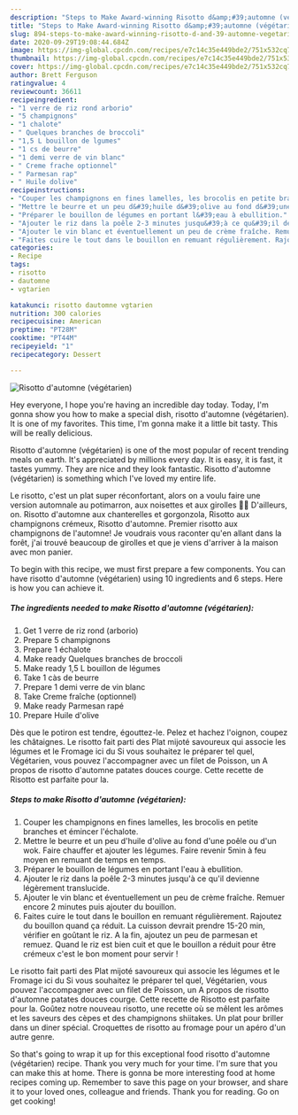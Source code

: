 ```yaml
---
description: "Steps to Make Award-winning Risotto d&amp;#39;automne (végétarien)"
title: "Steps to Make Award-winning Risotto d&amp;#39;automne (végétarien)"
slug: 894-steps-to-make-award-winning-risotto-d-and-39-automne-vegetarien
date: 2020-09-29T19:08:44.684Z
image: https://img-global.cpcdn.com/recipes/e7c14c35e449bde2/751x532cq70/risotto-dautomne-vegetarien-photo-principale-de-la-recette.jpg
thumbnail: https://img-global.cpcdn.com/recipes/e7c14c35e449bde2/751x532cq70/risotto-dautomne-vegetarien-photo-principale-de-la-recette.jpg
cover: https://img-global.cpcdn.com/recipes/e7c14c35e449bde2/751x532cq70/risotto-dautomne-vegetarien-photo-principale-de-la-recette.jpg
author: Brett Ferguson
ratingvalue: 4
reviewcount: 36611
recipeingredient:
- "1 verre de riz rond arborio"
- "5 champignons"
- "1 chalote"
- " Quelques branches de broccoli"
- "1,5 L bouillon de lgumes"
- "1 cs de beurre"
- "1 demi verre de vin blanc"
- " Creme frache optionnel"
- " Parmesan rap"
- " Huile dolive"
recipeinstructions:
- "Couper les champignons en fines lamelles, les brocolis en petite branches et émincer l&#39;échalote."
- "Mettre le beurre et un peu d&#39;huile d&#39;olive au fond d&#39;une poêle ou d&#39;un wok. Faire chauffer et ajouter les légumes. Faire revenir 5min à feu moyen en remuant de temps en temps."
- "Préparer le bouillon de légumes en portant l&#39;eau à ebullition."
- "Ajouter le riz dans la poêle 2-3 minutes jusqu&#39;à ce qu&#39;il devienne légèrement translucide."
- "Ajouter le vin blanc et éventuellement un peu de crème fraîche. Remuer encore 2 minutes puis ajouter du bouillon."
- "Faites cuire le tout dans le bouillon en remuant régulièrement. Rajoutez du bouillon quand ça réduit. La cuisson devrait prendre 15-20 min, vérifier en goûtant le riz. A la fin, ajoutez un peu de parmesan et remuez. Quand le riz est bien cuit et que le bouillon a réduit pour être crémeux c&#39;est le bon moment pour servir !"
categories:
- Recipe
tags:
- risotto
- dautomne
- vgtarien

katakunci: risotto dautomne vgtarien 
nutrition: 300 calories
recipecuisine: American
preptime: "PT28M"
cooktime: "PT44M"
recipeyield: "1"
recipecategory: Dessert

---
```



![Risotto d&#39;automne (végétarien)](https://img-global.cpcdn.com/recipes/e7c14c35e449bde2/751x532cq70/risotto-dautomne-vegetarien-photo-principale-de-la-recette.jpg)

Hey everyone, I hope you're having an incredible day today. Today, I'm gonna show you how to make a special dish, risotto d&#39;automne (végétarien). It is one of my favorites. This time, I'm gonna make it a little bit tasty. This will be really delicious.

Risotto d&#39;automne (végétarien) is one of the most popular of recent trending meals on earth. It's appreciated by millions every day. It is easy, it is fast, it tastes yummy. They are nice and they look fantastic. Risotto d&#39;automne (végétarien) is something which I've loved my entire life.

Le risotto, c&#39;est un plat super réconfortant, alors on a voulu faire une version automnale au potimarron, aux noisettes et aux girolles 🌰🍂 D&#39;ailleurs, on. Risotto d&#39;automne aux chanterelles et gorgonzola, Risotto aux champignons crémeux, Risotto d&#39;automne. Premier risotto aux champignons de l&#39;automne! Je voudrais vous raconter qu&#39;en allant dans la forêt, j&#39;ai trouvé beaucoup de girolles et que je viens d&#39;arriver à la maison avec mon panier.


To begin with this recipe, we must first prepare a few components. You can have risotto d&#39;automne (végétarien) using 10 ingredients and 6 steps. Here is how you can achieve it.

<!--inarticleads1-->

##### The ingredients needed to make Risotto d&#39;automne (végétarien):

1. Get 1 verre de riz rond (arborio)
1. Prepare 5 champignons
1. Prepare 1 échalote
1. Make ready  Quelques branches de broccoli
1. Make ready 1,5 L bouillon de légumes
1. Take 1 càs de beurre
1. Prepare 1 demi verre de vin blanc
1. Take  Creme fraîche (optionnel)
1. Make ready  Parmesan rapé
1. Prepare  Huile d&#39;olive


Dès que le potiron est tendre, égouttez-le. Pelez et hachez l&#39;oignon, coupez les châtaignes. Le risotto fait parti des Plat mijoté savoureux qui associe les légumes et le Fromage ici du Si vous souhaitez le préparer tel quel, Végétarien, vous pouvez l&#39;accompagner avec un filet de Poisson, un A propos de risotto d&#39;automne patates douces courge. Cette recette de Risotto est parfaite pour la. 

<!--inarticleads2-->

##### Steps to make Risotto d&#39;automne (végétarien):

1. Couper les champignons en fines lamelles, les brocolis en petite branches et émincer l&#39;échalote.
1. Mettre le beurre et un peu d&#39;huile d&#39;olive au fond d&#39;une poêle ou d&#39;un wok. Faire chauffer et ajouter les légumes. Faire revenir 5min à feu moyen en remuant de temps en temps.
1. Préparer le bouillon de légumes en portant l&#39;eau à ebullition.
1. Ajouter le riz dans la poêle 2-3 minutes jusqu&#39;à ce qu&#39;il devienne légèrement translucide.
1. Ajouter le vin blanc et éventuellement un peu de crème fraîche. Remuer encore 2 minutes puis ajouter du bouillon.
1. Faites cuire le tout dans le bouillon en remuant régulièrement. Rajoutez du bouillon quand ça réduit. La cuisson devrait prendre 15-20 min, vérifier en goûtant le riz. A la fin, ajoutez un peu de parmesan et remuez. Quand le riz est bien cuit et que le bouillon a réduit pour être crémeux c&#39;est le bon moment pour servir !


Le risotto fait parti des Plat mijoté savoureux qui associe les légumes et le Fromage ici du Si vous souhaitez le préparer tel quel, Végétarien, vous pouvez l&#39;accompagner avec un filet de Poisson, un A propos de risotto d&#39;automne patates douces courge. Cette recette de Risotto est parfaite pour la. Goûtez notre nouveau risotto, une recette où se mêlent les arômes et les saveurs des cèpes et des champignons shiitakes. Un plat pour briller dans un diner spécial. Croquettes de risotto au fromage pour un apéro d&#39;un autre genre. 

So that's going to wrap it up for this exceptional food risotto d&#39;automne (végétarien) recipe. Thank you very much for your time. I'm sure that you can make this at home. There is gonna be more interesting food at home recipes coming up. Remember to save this page on your browser, and share it to your loved ones, colleague and friends. Thank you for reading. Go on get cooking!
